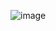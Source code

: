 ![image](https://github.com/chhavi-rana/Reactaurant---Food-Ordering-App/assets/85832185/f5af2390-9332-45bb-b3da-2cc682648287)
